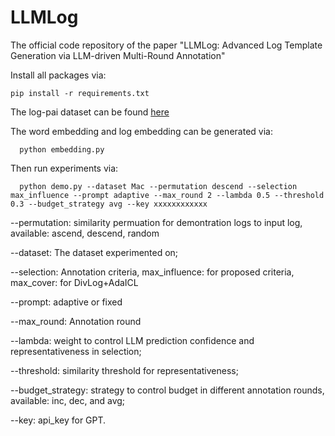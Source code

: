 # LLMLog
The official code repository of the paper "LLMLog: Advanced Log Template Generation via LLM-driven Multi-Round Annotation"

Install all packages via:

```
pip install -r requirements.txt
```
The log-pai dataset can be found [here](https://github.com/logpai/logparser)

The word embedding and log embedding can be generated via:
```
  python embedding.py
```

Then run experiments via: 

```
  python demo.py --dataset Mac --permutation descend --selection max_influence --prompt adaptive --max_round 2 --lambda 0.5 --threshold 0.3 --budget_strategy avg --key xxxxxxxxxxxx
```

--permutation: similarity permuation for demontration logs to input log, available: ascend, descend, random

--dataset: The dataset experimented on;

--selection: Annotation criteria, max_influence: for proposed criteria, max_cover: for DivLog+AdaICL

--prompt: adaptive or fixed

--max_round: Annotation round

--lambda: weight to control LLM prediction confidence and representativeness in selection;

--threshold: similarity threshold for representativeness;

--budget_strategy: strategy to control budget in different annotation rounds, available: inc, dec, and avg;

--key: api_key for GPT.
